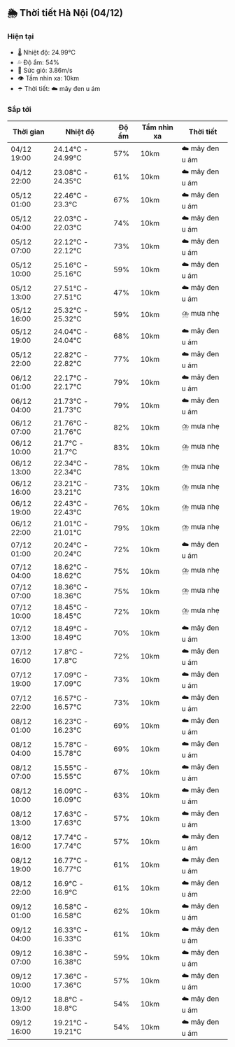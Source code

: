 ## 🌦️ Thời tiết Hà Nội (04/12)

### Hiện tại

- 🌡️ Nhiệt độ: 24.99℃
- 💦 Độ ẩm: 54%
- 💨 Sức gió: 3.86m/s
- 👁️ Tầm nhìn xa: 10km
- ☂️ Thời tiết: ☁️ mây đen u ám

### Sắp tới

| Thời gian | Nhiệt độ | Độ ẩm | Tầm nhìn xa | Thời tiết |
| --- | --- | --- | --- | --- |
| 04/12 19:00 | 24.14℃ - 24.99℃ | 57% | 10km | ☁️ mây đen u ám |
| 04/12 22:00 | 23.08℃ - 24.35℃ | 61% | 10km | ☁️ mây đen u ám |
| 05/12 01:00 | 22.46℃ - 23.3℃ | 67% | 10km | ☁️ mây đen u ám |
| 05/12 04:00 | 22.03℃ - 22.03℃ | 74% | 10km | ☁️ mây đen u ám |
| 05/12 07:00 | 22.12℃ - 22.12℃ | 73% | 10km | ☁️ mây đen u ám |
| 05/12 10:00 | 25.16℃ - 25.16℃ | 59% | 10km | ☁️ mây đen u ám |
| 05/12 13:00 | 27.51℃ - 27.51℃ | 47% | 10km | ☁️ mây đen u ám |
| 05/12 16:00 | 25.32℃ - 25.32℃ | 59% | 10km | ⛈️ mưa nhẹ |
| 05/12 19:00 | 24.04℃ - 24.04℃ | 68% | 10km | ☁️ mây đen u ám |
| 05/12 22:00 | 22.82℃ - 22.82℃ | 77% | 10km | ☁️ mây đen u ám |
| 06/12 01:00 | 22.17℃ - 22.17℃ | 79% | 10km | ☁️ mây đen u ám |
| 06/12 04:00 | 21.73℃ - 21.73℃ | 79% | 10km | ☁️ mây đen u ám |
| 06/12 07:00 | 21.76℃ - 21.76℃ | 82% | 10km | ⛈️ mưa nhẹ |
| 06/12 10:00 | 21.7℃ - 21.7℃ | 83% | 10km | ⛈️ mưa nhẹ |
| 06/12 13:00 | 22.34℃ - 22.34℃ | 78% | 10km | ⛈️ mưa nhẹ |
| 06/12 16:00 | 23.21℃ - 23.21℃ | 73% | 10km | ⛈️ mưa nhẹ |
| 06/12 19:00 | 22.43℃ - 22.43℃ | 76% | 10km | ⛈️ mưa nhẹ |
| 06/12 22:00 | 21.01℃ - 21.01℃ | 79% | 10km | ⛈️ mưa nhẹ |
| 07/12 01:00 | 20.24℃ - 20.24℃ | 72% | 10km | ☁️ mây đen u ám |
| 07/12 04:00 | 18.62℃ - 18.62℃ | 75% | 10km | ⛈️ mưa nhẹ |
| 07/12 07:00 | 18.36℃ - 18.36℃ | 75% | 10km | ⛈️ mưa nhẹ |
| 07/12 10:00 | 18.45℃ - 18.45℃ | 72% | 10km | ⛈️ mưa nhẹ |
| 07/12 13:00 | 18.49℃ - 18.49℃ | 70% | 10km | ☁️ mây đen u ám |
| 07/12 16:00 | 17.8℃ - 17.8℃ | 72% | 10km | ☁️ mây đen u ám |
| 07/12 19:00 | 17.09℃ - 17.09℃ | 73% | 10km | ☁️ mây đen u ám |
| 07/12 22:00 | 16.57℃ - 16.57℃ | 73% | 10km | ☁️ mây đen u ám |
| 08/12 01:00 | 16.23℃ - 16.23℃ | 69% | 10km | ☁️ mây đen u ám |
| 08/12 04:00 | 15.78℃ - 15.78℃ | 69% | 10km | ☁️ mây đen u ám |
| 08/12 07:00 | 15.55℃ - 15.55℃ | 67% | 10km | ☁️ mây đen u ám |
| 08/12 10:00 | 16.09℃ - 16.09℃ | 63% | 10km | ☁️ mây đen u ám |
| 08/12 13:00 | 17.63℃ - 17.63℃ | 57% | 10km | ☁️ mây đen u ám |
| 08/12 16:00 | 17.74℃ - 17.74℃ | 57% | 10km | ☁️ mây đen u ám |
| 08/12 19:00 | 16.77℃ - 16.77℃ | 61% | 10km | ☁️ mây đen u ám |
| 08/12 22:00 | 16.9℃ - 16.9℃ | 61% | 10km | ☁️ mây đen u ám |
| 09/12 01:00 | 16.58℃ - 16.58℃ | 62% | 10km | ☁️ mây đen u ám |
| 09/12 04:00 | 16.33℃ - 16.33℃ | 61% | 10km | ☁️ mây đen u ám |
| 09/12 07:00 | 16.38℃ - 16.38℃ | 59% | 10km | ☁️ mây đen u ám |
| 09/12 10:00 | 17.36℃ - 17.36℃ | 57% | 10km | ☁️ mây đen u ám |
| 09/12 13:00 | 18.8℃ - 18.8℃ | 54% | 10km | ☁️ mây đen u ám |
| 09/12 16:00 | 19.21℃ - 19.21℃ | 54% | 10km | ☁️ mây đen u ám |
